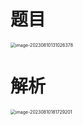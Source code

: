 # 题目

<img src="https://cvp.oss-cn-shanghai.aliyuncs.com/picgo/202308101310434.png" alt="image-20230810131026378" style="zoom:50%;" />



# 解析

<img src="C:\Users\51532\AppData\Roaming\Typora\typora-user-images\image-20230810181729201.png" alt="image-20230810181729201" style="zoom:50%;" />

